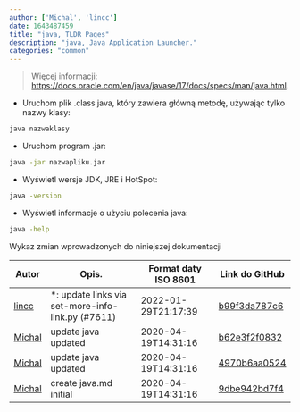 ```yaml
---
author: ['Michal', 'lincc']
date: 1643487459
title: "java, TLDR Pages"
description: "java, Java Application Launcher."
categories: "common"
---
```

> Więcej informacji: <https://docs.oracle.com/en/java/javase/17/docs/specs/man/java.html>.

- Uruchom plik .class java, który zawiera główną metodę, używając tylko nazwy klasy:

```bash
java nazwaklasy
```

- Uruchom program .jar:

```bash
java -jar nazwapliku.jar
```

- Wyświetl wersje JDK, JRE i HotSpot:

```bash
java -version
```

- Wyświetl informacje o użyciu polecenia java:

```bash
java -help
```
Wykaz zmian wprowadzonych do niniejszej dokumentacji


Autor | Opis. | Format daty ISO 8601 | Link do GitHub
------|-----|-----|-----
[lincc](mailto:46962923+blueskyson@users.noreply.github.com) | *: update links via set-more-info-link.py (#7611) | 2022-01-29T21:17:39 | [b99f3da787c6](https://github.com/tldr-pages/tldr/commit/b99f3da787c6f43a545b9cb5ebd8265b1367fbc4)
[Michal](mailto:mich.biesiada@gmail.com) | update java updated | 2020-04-19T14:31:16 | [b62e3f2f0832](https://github.com/tldr-pages/tldr/commit/b62e3f2f08328805723c5643a3ae5da72c3e546e)
[Michal](mailto:mich.biesiada@gmail.com) | update java updated | 2020-04-19T14:31:16 | [4970b6aa0524](https://github.com/tldr-pages/tldr/commit/4970b6aa0524ba735f3448fe1018a56675e37c44)
[Michal](mailto:mich.biesiada@gmail.com) | create java.md initial | 2020-04-19T14:31:16 | [9dbe942bd7f4](https://github.com/tldr-pages/tldr/commit/9dbe942bd7f4d910eff95f99c4e96faaf76fecec)

